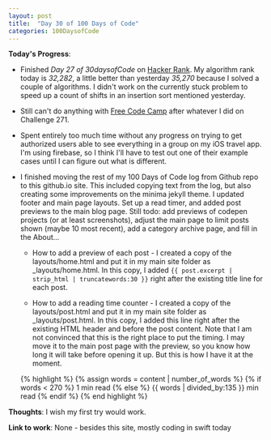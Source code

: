 ```yaml
---
layout: post
title:  "Day 30 of 100 Days of Code"
categories: 100DaysofCode
---
```


**Today's Progress**:
+ Finished *Day 27 of 30daysofCode* on [Hacker Rank](http://www.hackerrank.com). My algorithm rank today is *32,282*, a little better than yesterday *35,270* because I solved a couple of algorithms. I didn't work on the currently stuck problem to speed up a count of shifts in an insertion sort mentioned yesterday.
+ Still can't do anything with [Free Code Camp](https://www.freecodecamp.com) after whatever I did on Challenge 271. 
+ Spent entirely too much time without any progress on trying to get authorized users able to see everything in a group on my iOS travel app. I'm using firebase, so I think I'll have to test out one of their example cases until I can figure out what is different.
+ I finished moving the rest of my 100 Days of Code log from Github repo to this github.io site. This included copying text from the log, but also creating some improvements on the minima jekyll theme. I updated footer and main page layouts. Set up a read timer, and added post previews to the main blog page. Still todo: add previews of codepen projects (or at least screenshots), adjust the main page to limit posts shown (maybe 10 most recent), add a category archive page, and fill in the About...

    + How to add a preview of each post - I created a copy of the layouts/home.html and put it in my main site folder as _layouts/home.html. In this copy, I added `{{ post.excerpt | strip_html | truncatewords:30 }}` right after the existing title line for each post.

    + How to add a reading time counter - I created a copy of the layouts/post.html and put it in my main site folder as _layouts/post.html. In this copy, I added this line right after the existing HTML header and before the post content. Note that I am not convinced that this is the right place to put the timing. I may move it to the main post page with the preview, so you know how long it will take before opening it up. But this is how I have it at the moment.
    
    {% highlight %}
        {% assign words = content | number_of_words %}
        {% if words < 270 %}
            1 min read
        {% else %} {{ words | divided_by:135 }} min read
        {% endif %}
    {% end highlight %}

**Thoughts**: I wish my first try would work. 

**Link to work**: None - besides this site, mostly coding in swift today
